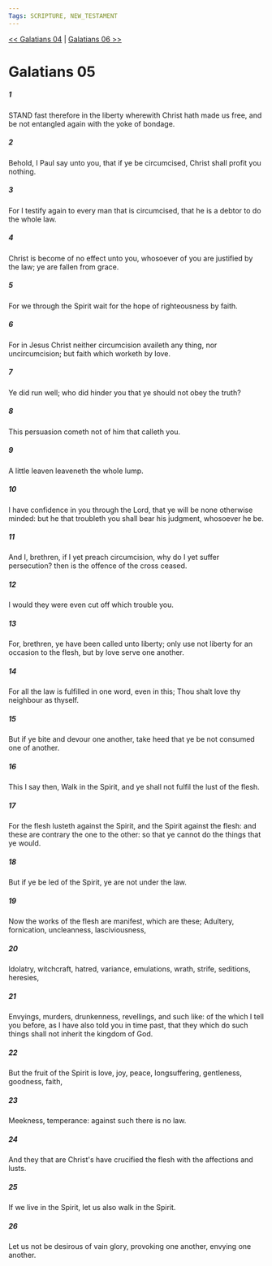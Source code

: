 ```yaml
---
Tags: SCRIPTURE, NEW_TESTAMENT
---
```


[<< Galatians 04](NEW_TESTAMENT/09_Galatians/Galatians_04.md) | [Galatians 06 >>](NEW_TESTAMENT/09_Galatians/Galatians_06.md)

# Galatians 05

##### 1

STAND fast therefore in the liberty wherewith Christ hath made us free, and be not entangled again with the yoke of bondage.

##### 2

Behold, I Paul say unto you, that if ye be circumcised, Christ shall profit you nothing.

##### 3

For I testify again to every man that is circumcised, that he is a debtor to do the whole law.

##### 4

Christ is become of no effect unto you, whosoever of you are justified by the law; ye are fallen from grace.

##### 5

For we through the Spirit wait for the hope of righteousness by faith.

##### 6

For in Jesus Christ neither circumcision availeth any thing, nor uncircumcision; but faith which worketh by love.

##### 7

Ye did run well; who did hinder you that ye should not obey the truth?

##### 8

This persuasion cometh not of him that calleth you.

##### 9

A little leaven leaveneth the whole lump.

##### 10

I have confidence in you through the Lord, that ye will be none otherwise minded: but he that troubleth you shall bear his judgment, whosoever he be.

##### 11

And I, brethren, if I yet preach circumcision, why do I yet suffer persecution? then is the offence of the cross ceased.

##### 12

I would they were even cut off which trouble you.

##### 13

For, brethren, ye have been called unto liberty; only use not liberty for an occasion to the flesh, but by love serve one another.

##### 14

For all the law is fulfilled in one word, even in this; Thou shalt love thy neighbour as thyself.

##### 15

But if ye bite and devour one another, take heed that ye be not consumed one of another.

##### 16

This I say then, Walk in the Spirit, and ye shall not fulfil the lust of the flesh.

##### 17

For the flesh lusteth against the Spirit, and the Spirit against the flesh: and these are contrary the one to the other: so that ye cannot do the things that ye would.

##### 18

But if ye be led of the Spirit, ye are not under the law.

##### 19

Now the works of the flesh are manifest, which are these; Adultery, fornication, uncleanness, lasciviousness,

##### 20

Idolatry, witchcraft, hatred, variance, emulations, wrath, strife, seditions, heresies,

##### 21

Envyings, murders, drunkenness, revellings, and such like: of the which I tell you before, as I have also told you in time past, that they which do such things shall not inherit the kingdom of God.

##### 22

But the fruit of the Spirit is love, joy, peace, longsuffering, gentleness, goodness, faith,

##### 23

Meekness, temperance: against such there is no law.

##### 24

And they that are Christ's have crucified the flesh with the affections and lusts.

##### 25

If we live in the Spirit, let us also walk in the Spirit.

##### 26

Let us not be desirous of vain glory, provoking one another, envying one another.
